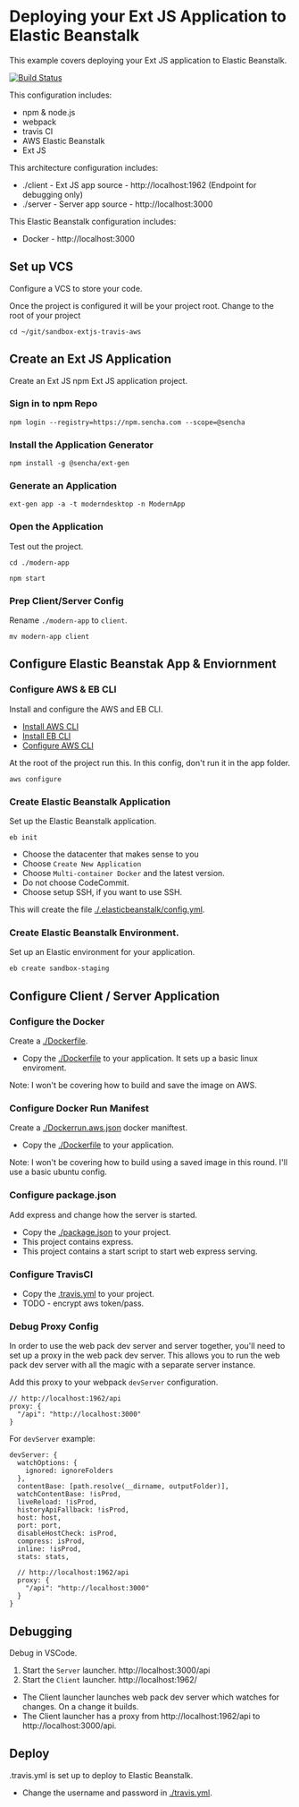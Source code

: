 # Deploying your Ext JS Application to Elastic Beanstalk
This example covers deploying your Ext JS application to Elastic Beanstalk.

[![Build Status](https://travis-ci.com/sencha/sandbox-extjs-travis-aws.svg?token=KdcJCzakCyZqGAcQgvVY&branch=master)](https://travis-ci.com/sencha/sandbox-extjs-travis-aws)

This configuration includes:
- npm & node.js
- webpack 
- travis CI 
- AWS Elastic Beanstalk
- Ext JS

This architecture configuration includes:
- ./client - Ext JS app source - http://localhost:1962 (Endpoint for debugging only)
- ./server - Server app source - http://localhost:3000

This Elastic Beanstalk configuration includes:
- Docker - http://localhost:3000


## Set up VCS
Configure a VCS to store your code. 

Once the project is configured it will be your project root. 
Change to the root of your project
```
cd ~/git/sandbox-extjs-travis-aws
```


## Create an Ext JS Application
Create an Ext JS npm Ext JS application project.

### Sign in to npm Repo

```
npm login --registry=https://npm.sencha.com --scope=@sencha
```

### Install the Application Generator

```
npm install -g @sencha/ext-gen
```

### Generate an Application

```
ext-gen app -a -t moderndesktop -n ModernApp
```

###  Open the Application
Test out the project. 

```
cd ./modern-app
```

```
npm start
```

### Prep Client/Server Config

Rename `./modern-app` to `client`.
```
mv modern-app client
```

## Configure Elastic Beanstak App & Enviornment

### Configure AWS & EB CLI
Install and configure the AWS and EB CLI.

* [Install AWS CLI](https://docs.aws.amazon.com/cli/latest/userguide/cli-chap-install.html)
* [Install EB CLI](https://docs.aws.amazon.com/elasticbeanstalk/latest/dg/eb-cli3.html)
* [Configure AWS CLI](https://docs.aws.amazon.com/cli/latest/userguide/cli-chap-configure.html)

At the root of the project run this. In this config, don't run it in the app folder. 
```
aws configure
```

### Create Elastic Beanstalk Application
Set up the Elastic Beanstalk application.

```
eb init
```

* Choose the datacenter that makes sense to you
* Choose `Create New Application`
* Choose `Multi-container Docker` and the latest version.
* Do not choose CodeCommit.
* Choose setup SSH, if you want to use SSH.

This will create the file [./.elasticbeanstalk/config.yml](./.elasticbeanstalk/config.yml).

### Create Elastic Beanstalk Environment.
Set up an Elastic environment for your application. 

```
eb create sandbox-staging
```



## Configure Client / Server Application

### Configure the Docker
Create a [./Dockerfile](./Dockerfile).

* Copy the [./Dockerfile](./Dockerfile) to your application. It sets up a basic linux enviroment. 

Note: I won't be covering how to build and save the image on AWS. 

### Configure Docker Run Manifest
Create a [./Dockerrun.aws.json](./Dockerrun.aws.json) docker maniftest. 

* Copy the [./Dockerfile](./Dockerfile) to your application.

Note: I won't be covering how to build using a saved image in this round. I'll use a basic ubuntu config. 

### Configure package.json
Add express and change how the server is started. 

* Copy the [./package.json](./package.json) to your project. 
* This project contains express. 
* This project contains a start script to start web express serving. 

### Configure TravisCI

* Copy the [.travis.yml](./travis.yml) to your project. 
* TODO - encrypt aws token/pass.

### Debug Proxy Config
In order to use the web pack dev server and server together, you'll need to set up a proxy in the web pack dev server. 
This allows you to run the web pack dev server with all the magic with a separate server instance.

Add this proxy to your webpack `devServer` configuration. 
```
// http://localhost:1962/api
proxy: {
  "/api": "http://localhost:3000"
}
```

For `devServer` example:
```
devServer: {
  watchOptions: {
    ignored: ignoreFolders
  },
  contentBase: [path.resolve(__dirname, outputFolder)],
  watchContentBase: !isProd,
  liveReload: !isProd,
  historyApiFallback: !isProd,
  host: host,
  port: port,
  disableHostCheck: isProd,
  compress: isProd,
  inline: !isProd,
  stats: stats,

  // http://localhost:1962/api
  proxy: {
    "/api": "http://localhost:3000"
  }
}
```


## Debugging
Debug in VSCode. 

1. Start the `Server` launcher. http://localhost:3000/api
2. Start the `Client` launcher. http://localhost:1962/

- The Client launcher launches web pack dev server which watches for changes. On a change it builds. 
- The Client launcher has a proxy from http://localhost:1962/api to http://localhost:3000/api.


## Deploy
.travis.yml is set up to deploy to Elastic Beanstalk.

* Change the username and password in [./travis.yml](./.travis.yml).

